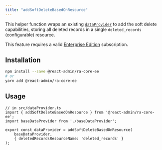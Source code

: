 ```yaml
---
title: "addSoftDeleteBasedOnResource"
---
```


This helper function wraps an existing [`dataProvider`](./DataProviders.md) to add the soft delete capabilities, storing all deleted records in a single `deleted_records` (configurable) resource.

This feature requires a valid [Enterprise Edition](https://marmelab.com/ra-enterprise/) subscription.

## Installation

```bash
npm install --save @react-admin/ra-core-ee
# or
yarn add @react-admin/ra-core-ee
```

## Usage

```tsx
// in src/dataProvider.ts
import { addSoftDeleteBasedOnResource } from '@react-admin/ra-core-ee';
import baseDataProvider from './baseDataProvider';

export const dataProvider = addSoftDeleteBasedOnResource(
    baseDataProvider,
    { deletedRecordsResourceName: 'deleted_records' }
);
```

